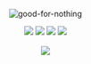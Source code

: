 <div align="center">
    
<a><img src="https://readme-typing-svg.herokuapp.com?font=Playball&size=33&pause=1000&background=F0CFD4&center=true&vCenter=true&random=false&width=400&height=50&lines=good-for-nothing" alt="good-for-nothing" /></a>
    
[![](https://img.shields.io/badge/linkedin-0a66c2)](http://linkedin.com/in/alfarezyyd)
[![](https://img.shields.io/badge/gitlab-red)](https://gitlab.com/alfarezyyd)
[![](https://img.shields.io/badge/youtube-FF0000)](https://www.youtube.com/@alfarezyyd)
[![](https://img.shields.io/badge/instagram-E4405F)](https://www.instagram.com/alfarezyyyd)
<br><br>
![](https://komarev.com/ghpvc/?username=alfarezyyd&color=ff69b4&label=profile+view&abbreviated=true)
</div>

